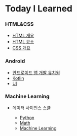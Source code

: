 # Today I Learned

### HTML&CSS
* [HTML 개요](./HTML/html_summary.md)
* [HTML 요소](./HTML/html_element.md)
* [CSS 개요](./CSS/css_summary.md)

### Android
* [안드로이드 앱 개발 유치원](./Android/android_basic.md)
* [Kotlin](./Android/Kotlin)
* [UI](./UI)


### Machine Learning
* 데이터 사이언스 스쿨

  * [Python](./Machine_Learning/Python)
  * [Math]()
  * [Machine Learning]()


